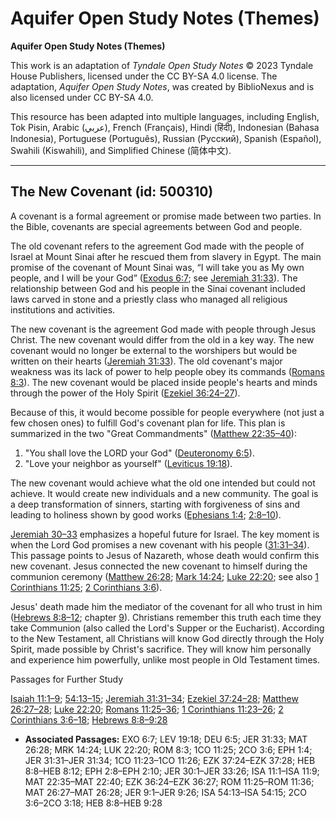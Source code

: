 # Aquifer Open Study Notes (Themes)

**Aquifer Open Study Notes (Themes)**

This work is an adaptation of *Tyndale Open Study Notes* © 2023 Tyndale House Publishers, licensed under the CC BY\-SA 4\.0 license. The adaptation, *Aquifer Open Study Notes*, was created by BiblioNexus and is also licensed under CC BY\-SA 4\.0\.

This resource has been adapted into multiple languages, including English, Tok Pisin, Arabic (عربي), French (Français), Hindi (हिंदी), Indonesian (Bahasa Indonesia), Portuguese (Português), Russian (Русский), Spanish (Español), Swahili (Kiswahili), and Simplified Chinese (简体中文).



--------------------------------

## The New Covenant (id: 500310)

A covenant is a formal agreement or promise made between two parties. In the Bible, covenants are special agreements between God and people. 

The old covenant refers to the agreement God made with the people of Israel at Mount Sinai after he rescued them from slavery in Egypt. The main promise of the covenant of Mount Sinai was, “I will take you as My own people, and I will be your God” ([Exodus 6:7](https://ref.ly/Exod6:7); see [Jeremiah 31:33](https://ref.ly/Jer31:33)). The relationship between God and his people in the Sinai covenant included laws carved in stone and a priestly class who managed all religious institutions and activities.

The new covenant is the agreement God made with people through Jesus Christ. The new covenant would differ from the old in a key way. The new covenant would no longer be external to the worshipers but would be written on their hearts ([Jeremiah 31:33](https://ref.ly/Jer31:33)). The old covenant's major weakness was its lack of power to help people obey its commands ([Romans 8:3](https://ref.ly/Rom8:3)). The new covenant would be placed inside people's hearts and minds through the power of the Holy Spirit ([Ezekiel 36:24–27](https://ref.ly/Ezek36:24-Ezek36:27)). 

Because of this, it would become possible for people everywhere (not just a few chosen ones) to fulfill God's covenant plan for life. This plan is summarized in the two "Great Commandments" ([Matthew 22:35–40](https://ref.ly/Matt22:35-Matt22:40)): 

1. "You shall love the LORD your God" ([Deuteronomy 6:5](https://ref.ly/Deut6:5)).
2. "Love your neighbor as yourself" ([Leviticus 19:18](https://ref.ly/Lev19:18)).

The new covenant would achieve what the old one intended but could not achieve. It would create new individuals and a new community. The goal is a deep transformation of sinners, starting with forgiveness of sins and leading to holiness shown by good works ([Ephesians 1:4](https://ref.ly/Eph1:4); [2:8–10](https://ref.ly/Eph2:8-Eph2:10)).

[Jeremiah 30–33](https://ref.ly/Jer30:1-Jer33:26) emphasizes a hopeful future for Israel. The key moment is when the Lord God promises a new covenant with his people ([31:31–34](https://ref.ly/Jer31:31-Jer31:34)). This passage points to Jesus of Nazareth, whose death would confirm this new covenant. Jesus connected the new covenant to himself during the communion ceremony ([Matthew 26:28](https://ref.ly/Matt26:28); [Mark 14:24](https://ref.ly/Mark14:24); [Luke 22:20](https://ref.ly/Luke22:20); see also [1 Corinthians 11:25](https://ref.ly/1Cor11:25); [2 Corinthians 3:6](https://ref.ly/2Cor3:6)). 

Jesus' death made him the mediator of the covenant for all who trust in him ([Hebrews 8:8–12](https://ref.ly/Heb8:8-Heb8:12); chapter [9](https://ref.ly/Jer9:1-Jer9:26)). Christians remember this truth each time they take Communion (also called the Lord's Supper or the Eucharist). According to the New Testament, all Christians will know God directly through the Holy Spirit, made possible by Christ's sacrifice. They will know him personally and experience him powerfully, unlike most people in Old Testament times.

Passages for Further Study

[Isaiah 11:1–9](https://ref.ly/Isa11:1-Isa11:9); [54:13–15](https://ref.ly/Isa54:13-Isa54:15); [Jeremiah 31:31–34](https://ref.ly/Jer31:31-Jer31:34); [Ezekiel 37:24–28](https://ref.ly/Ezek37:24-Ezek37:28); [Matthew 26:27–28](https://ref.ly/Matt26:27-Matt26:28); [Luke 22:20](https://ref.ly/Luke22:20); [Romans 11:25–36](https://ref.ly/Rom11:25-Rom11:36); [1 Corinthians 11:23–26](https://ref.ly/1Cor11:23-1Cor11:26); [2 Corinthians 3:6–18](https://ref.ly/2Cor3:6-2Cor3:18); [Hebrews 8:8–9:28](https://ref.ly/Heb8:8-Heb9:28)

* **Associated Passages:** EXO 6:7; LEV 19:18; DEU 6:5; JER 31:33; MAT 26:28; MRK 14:24; LUK 22:20; ROM 8:3; 1CO 11:25; 2CO 3:6; EPH 1:4; JER 31:31–JER 31:34; 1CO 11:23–1CO 11:26; EZK 37:24–EZK 37:28; HEB 8:8–HEB 8:12; EPH 2:8–EPH 2:10; JER 30:1–JER 33:26; ISA 11:1–ISA 11:9; MAT 22:35–MAT 22:40; EZK 36:24–EZK 36:27; ROM 11:25–ROM 11:36; MAT 26:27–MAT 26:28; JER 9:1–JER 9:26; ISA 54:13–ISA 54:15; 2CO 3:6–2CO 3:18; HEB 8:8–HEB 9:28

